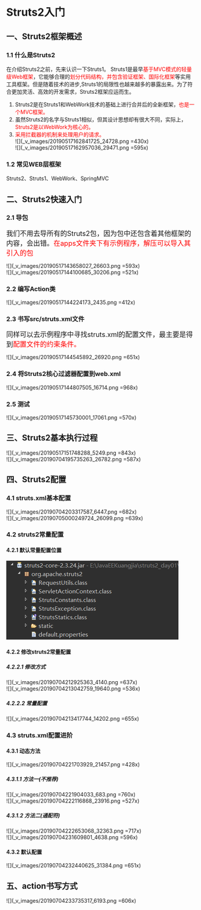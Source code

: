 # Struts2入门  
## 一、Struts2框架概述  
### 1.1 什么是Struts2  
 在介绍Struts2之前，先来认识一下Struts1。 Struts1是最早<font color=red>基于MVC模式的轻量级Web框架</font>，它能够合理的<font color=red>划分代码结构，并包含验证框架、国际化框架</font>等实用工具框架。但是随着技术的进步,Struts1的局限性也越来越多的暴露出来。为了符合更加灵活、高效的开发需求，Struts2框架应运而生。  
 1. Struts2是在Struts1和WebWork技术的基础上进行合并后的全新框架，<font color=red>也是一个MVC框架。</font>  
 2. 虽然Struts2的名字与Struts1相似，但其设计思想却有很大不同，实际上，<font color=red>Struts2是以WebWork为核心的。</font>  
 3. <font color=red>采用拦截器的机制来处理用户的请求。</font>  
 ![](_v_images/20190517162841725_24728.png =430x)  
 ![](_v_images/20190517162957036_29471.png =595x)
### 1.2 常见WEB层框架  
Struts2、Struts1、WebWork、SpringMVC  
## 二、Struts2快速入门  
### 2.1 导包  
<font size=4>我们不用去导所有的Struts2包，因为包中还包含着其他框架的内容，会出错。<font color=red size=4>在apps文件夹下有示例程序，解压可以导入其引入的包</font></font>  
  
![](_v_images/20190517143658027_26603.png =593x)  
![](_v_images/20190517144100685_30206.png =521x)  
### 2.2 编写Action类  
![](_v_images/20190517144224173_2435.png =412x)  
### 2.3 书写src/struts.xml文件  
<font size=4>同样可以去示例程序中寻找struts.xml的配置文件，最主要是得到<font color=red size=4>配置文件的约束条件。</font></font>  
  
  ![](_v_images/20190517144545892_26920.png =651x)  
### 2.4 将Struts2核心过滤器配置到web.xml  
![](_v_images/20190517144807505_16714.png =968x)  
### 2.5 测试  
![](_v_images/20190517145730001_17061.png =570x)  
## 三、Struts2基本执行过程  
![](_v_images/20190517151748288_5249.png =843x)  
![](_v_images/20190704195735263_26782.png =587x)  
## 四、Struts2配置  
### 4.1 struts.xml基本配置  
![](_v_images/20190704203317587_6447.png =682x)  
![](_v_images/20190705000249724_26099.png =639x)  
### 4.2 struts2常量配置  
#### 4.2.1 默认常量配置位置  
![](_v_images/20190704212429804_9833.png)  
#### 4.2.2 修改struts2常量配置  
##### 4.2.2.1 修改方式  
![](_v_images/20190704212925363_4140.png =637x)  
![](_v_images/20190704213042759_19640.png =536x)  
##### 4.2.2.2 常量配置  
![](_v_images/20190704213417744_14202.png =655x)  
### 4.3 struts.xml配置进阶  
#### 4.3.1 动态方法  
![](_v_images/20190704221703929_21457.png =428x)  
##### 4.3.1.1 方法一(不推荐)  
![](_v_images/20190704221904033_683.png =760x)  
![](_v_images/20190704222116868_23916.png =527x)  
##### 4.3.1.2 方法二(通配符)  
![](_v_images/20190704222653068_32363.png =717x)  
![](_v_images/20190704231609801_4638.png =596x)  
#### 4.3.2 默认配置  
![](_v_images/20190704232440625_31384.png =651x)  
## 五、action书写方式  
![](_v_images/20190704233735317_6193.png =606x)  
 